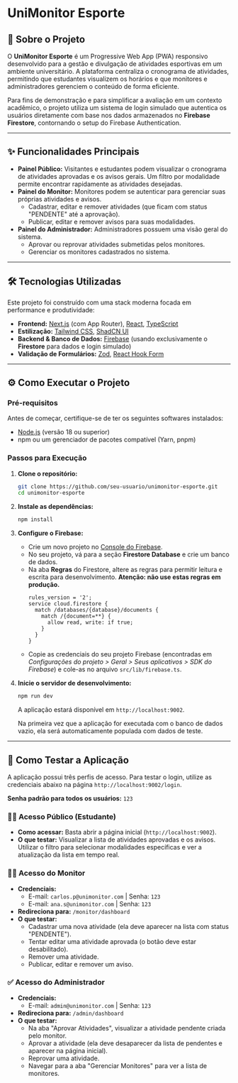 # UniMonitor Esporte

## 🚀 Sobre o Projeto

O **UniMonitor Esporte** é um Progressive Web App (PWA) responsivo desenvolvido para a gestão e divulgação de atividades esportivas em um ambiente universitário. A plataforma centraliza o cronograma de atividades, permitindo que estudantes visualizem os horários e que monitores e administradores gerenciem o conteúdo de forma eficiente.

Para fins de demonstração e para simplificar a avaliação em um contexto acadêmico, o projeto utiliza um sistema de login simulado que autentica os usuários diretamente com base nos dados armazenados no **Firebase Firestore**, contornando o setup do Firebase Authentication.

---

## ✨ Funcionalidades Principais

-   **Painel Público:** Visitantes e estudantes podem visualizar o cronograma de atividades aprovadas e os avisos gerais. Um filtro por modalidade permite encontrar rapidamente as atividades desejadas.
-   **Painel do Monitor:** Monitores podem se autenticar para gerenciar suas próprias atividades e avisos.
    -   Cadastrar, editar e remover atividades (que ficam com status "PENDENTE" até a aprovação).
    -   Publicar, editar e remover avisos para suas modalidades.
-   **Painel do Administrador:** Administradores possuem uma visão geral do sistema.
    -   Aprovar ou reprovar atividades submetidas pelos monitores.
    -   Gerenciar os monitores cadastrados no sistema.

---

## 🛠️ Tecnologias Utilizadas

Este projeto foi construído com uma stack moderna focada em performance e produtividade:

-   **Frontend:** [Next.js](https://nextjs.org/) (com App Router), [React](https://react.dev/), [TypeScript](https://www.typescriptlang.org/)
-   **Estilização:** [Tailwind CSS](https://tailwindcss.com/), [ShadCN UI](https://ui.shadcn.com/)
-   **Backend & Banco de Dados:** [Firebase](https://firebase.google.com/) (usando exclusivamente o **Firestore** para dados e login simulado)
-   **Validação de Formulários:** [Zod](https://zod.dev/), [React Hook Form](https://react-hook-form.com/)

---

## ⚙️ Como Executar o Projeto

### Pré-requisitos

Antes de começar, certifique-se de ter os seguintes softwares instalados:
-   [Node.js](https://nodejs.org/en) (versão 18 ou superior)
-   npm ou um gerenciador de pacotes compatível (Yarn, pnpm)

### Passos para Execução

1.  **Clone o repositório:**
    ```bash
    git clone https://github.com/seu-usuario/unimonitor-esporte.git
    cd unimonitor-esporte
    ```

2.  **Instale as dependências:**
    ```bash
    npm install
    ```

3.  **Configure o Firebase:**
    -   Crie um novo projeto no [Console do Firebase](https://console.firebase.google.com/).
    -   No seu projeto, vá para a seção **Firestore Database** e crie um banco de dados.
    -   Na aba **Regras** do Firestore, altere as regras para permitir leitura e escrita para desenvolvimento. **Atenção: não use estas regras em produção.**
        ```
        rules_version = '2';
        service cloud.firestore {
          match /databases/{database}/documents {
            match /{document=**} {
              allow read, write: if true;
            }
          }
        }
        ```
    -   Copie as credenciais do seu projeto Firebase (encontradas em *Configurações do projeto > Geral > Seus aplicativos > SDK do Firebase*) e cole-as no arquivo `src/lib/firebase.ts`.

4.  **Inicie o servidor de desenvolvimento:**
    ```bash
    npm run dev
    ```
    A aplicação estará disponível em `http://localhost:9002`.

    Na primeira vez que a aplicação for executada com o banco de dados vazio, ela será automaticamente populada com dados de teste.

---

## 🧪 Como Testar a Aplicação

A aplicação possui três perfis de acesso. Para testar o login, utilize as credenciais abaixo na página `http://localhost:9002/login`.

**Senha padrão para todos os usuários:** `123`

### 👨‍🎓 Acesso Público (Estudante)

-   **Como acessar:** Basta abrir a página inicial (`http://localhost:9002`).
-   **O que testar:** Visualizar a lista de atividades aprovadas e os avisos. Utilizar o filtro para selecionar modalidades específicas e ver a atualização da lista em tempo real.

### 🧑‍🏫 Acesso do Monitor

-   **Credenciais:**
    -   E-mail: `carlos.p@unimonitor.com` | Senha: `123`
    -   E-mail: `ana.s@unimonitor.com` | Senha: `123`
-   **Redireciona para:** `/monitor/dashboard`
-   **O que testar:**
    -   Cadastrar uma nova atividade (ela deve aparecer na lista com status "PENDENTE").
    -   Tentar editar uma atividade aprovada (o botão deve estar desabilitado).
    -   Remover uma atividade.
    -   Publicar, editar e remover um aviso.

### ✅ Acesso do Administrador

-   **Credenciais:**
    -   E-mail: `admin@unimonitor.com` | Senha: `123`
-   **Redireciona para:** `/admin/dashboard`
-   **O que testar:**
    -   Na aba "Aprovar Atividades", visualizar a atividade pendente criada pelo monitor.
    -   Aprovar a atividade (ela deve desaparecer da lista de pendentes e aparecer na página inicial).
    -   Reprovar uma atividade.
    -   Navegar para a aba "Gerenciar Monitores" para ver a lista de monitores.
